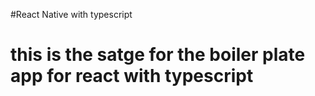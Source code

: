 #React Native with typescript
# this is the satge for the boiler plate app for react with typescript

